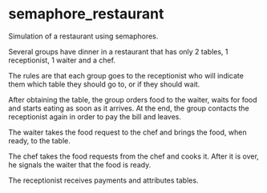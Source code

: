 # semaphore_restaurant

Simulation of a restaurant using semaphores.

Several groups have dinner in a restaurant that has only 2 tables, 1 receptionist, 1 waiter and a chef.

The rules are that each group goes to the receptionist who will indicate them which table they should go to, or if they should wait.

After obtaining the table, the group orders food to the waiter, waits for food and starts eating as soon as it arrives.
At the end, the group contacts the receptionist again in order to pay the bill and leaves.

The waiter takes the food request to the chef and brings the food, when ready, to the table.

The chef takes the food requests from the chef and cooks it. After it is over, he signals the waiter that the food is ready.

The receptionist receives payments and attributes tables.
